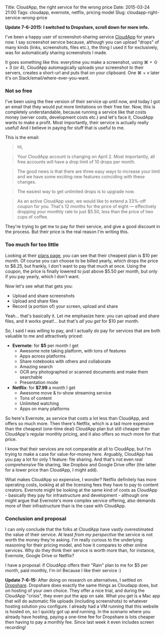 Title: CloudApp, the right service for the wrong price
Date: 2015-03-24 21:00
Tags: cloudapp, evernote, netflix, pricing model
Slug: cloudapp-right-service-wrong-price

**Update 7-6-2015: I switched to Dropshare, scroll down for more info.**

I've been a happy user of screenshot-sharing service [CloudApp](https://www.getcloudapp.com/) for years now. I say screenshot service because, although you can upload "drops" of many kinds (links, screenshots, files etc.), the thing I used it for exclusively, was for automatically sharing screenshots I made. 

It goes something like this: everytime you make a screenshot, using ⌘ + ⇧ + 3 (or 4), CloudApp automagically uploads your screenshot to their servers, creates a short-url and puts that on your clipboard. One ⌘ + v later it's on Slack/email/where-ever-you-want.

### Not so free

I've been using the free version of their service up until now, and today I got an email that they would put more limitations on their free tier. Now, this is completely understandable, because running a service like that costs money (server costs, development costs etc.) and let's face it, CloudApp wants to make a profit. Most importantly, their service is actually really useful! And I believe in paying for stuff that is useful to me.

This is the email:
> Hi,

> Your CloudApp account is changing on April 2. Most importantly, all free accounts will have a drop limit of 10 drops per month.

> The good news is that there are three easy ways to increase your limit and we have some exciting new features coinciding with these changes.

> The easiest way to get unlimited drops is to upgrade now.

> As an active CloudApp user, we would like to extend a 33%-off coupon for you. That's 12 months for the price of eight — effectively dropping your monthly rate to just $5.50, less than the price of two cups of coffee.

They're trying to get me to pay for their service, and give a good discount in the process. But their price is the real reason I'm writing this.

### Too much for too little

Looking at their [plans page](http://getcloudapp.com/plans/), you can see that their cheapest plan is $10 per month. Of course you can choose to be billed yearly, which drops the price to $8.25, but frankly, I don't want to pay that much at once. Using the coupon, the price is finally lowered to just above $5.50 per month, but only if you pay yearly, which I don't want.

Now let's see what that gets you:

- Upload and share screenshots
- Upload and share files
- Record (a portion of) your screen, upload and share

Yeah... that's basically it. Let me emphasize here: you can upload and share files, and it works great!... but that's _all you get_ for $10 per month.

So, I said I was willing to pay, and I actually _do_ pay for services that are both valuable to me and attractively priced:

- **Evernote**: for **$5** per month I get
	- Awesome note taking platform, with tons of features
	- Apps across platforms
	- Share notebooks with others and collaborate
	- Amazing search
	- OCR any photographed or scanned documents and make them searchable
	- Presentation mode
- **Netflix**: for **$7.99** a month I get
	- Awesome move & tv-show streaming service
	- Tons of content
	- Unlimited watching
	- Apps on many platforms

So here's Evernote, as service that costs a lot less than CloudApp, and offers so much more. Then there's Netflix, which is a tad more expensive than the cheapest (one-time deal) CloudApp plan but still cheaper than CloudApp's regular monthly pricing, and it also offers so much more for that price.

I know that their services are not comparable at all to CloudApp, but I'm trying to make a case for value-for-money here. Arguably, CloudApp has you pay a lot for only 1 feature: file sharing. And that's not even _real comprehensive_ file sharing, like Dropbox and Google Drive offer (the latter for a lower price than CloudApp, I might add).

What makes CloudApp so expensive, I wonder? Netflix definitely has more operating costs, looking at all the licensing fees they have to pay to content creators. Evernote might be looking at the same kind of costs as CloudApp - basically they pay for infrastructure and development - although one might argue that Evernote's more complex service offering, also demands more of their infrastructure than is the case with CloudApp.

### Conclusion and proposal

I can only conclude that the folks at CloudApp have vastly overestimated the value of their service. At least _from my perspective_ the service is not worth the money they're asking. I'm really curious to the underlying reasoning for their pricing model, and how it compares to other online services. Why do they think their service is worth more than, for instance, Evernote, Google Drive or Netflix?

I have a proposal: if CloudApp offers their "Rain" plan to me for $5 per month, paid monthly, I'm in! Because I like their service :)

**Update 7-6-15:** After doing on research on alternatives, I settled on [Dropshare](https://getdropsha.re/). Dropshare does exactly the same things as Cloudapp does, but on hosting of your own choice. They offer a nice trial, and during the CloudApp "crisis", they even put the app on sale. What you get is a Mac app that will do automatic file uploads (including screenshots) to whatever hosting solution you configure. I already had a VM running that this website is hosted on, so I quickly got up and running. In the scenario where you already have hosting, paying a one-time fee for Dropshare is lots cheaper then having to pay a monthly fee. Since last week it even includes screen recording!

